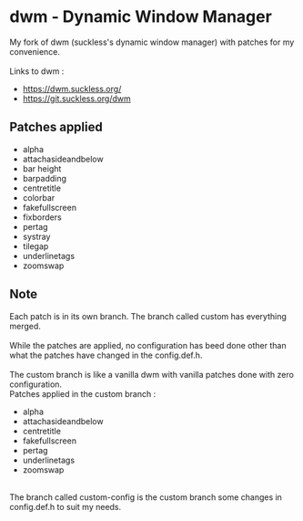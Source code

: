 # dwm - Dynamic Window Manager
My fork of dwm (suckless's dynamic window manager) with patches for my convenience.\
\
Links to dwm :
+ https://dwm.suckless.org/
+ https://git.suckless.org/dwm


## Patches applied
+ alpha
+ attachasideandbelow
+ bar height
+ barpadding
+ centretitle
+ colorbar
+ fakefullscreen
+ fixborders
+ pertag
+ systray
+ tilegap
+ underlinetags
+ zoomswap

## Note
Each patch is in its own branch. The branch called custom has everything merged. \
\
While the patches are applied, no configuration has beed done other than what the patches have changed in the config.def.h. \
\
The custom branch is like a vanilla dwm with vanilla patches done with zero configuration. \
Patches applied in the custom branch :
+ alpha
+ attachasideandbelow
+ centretitle
+ fakefullscreen
+ pertag
+ underlinetags
+ zoomswap

\
The branch called custom-config is the custom branch some changes in config.def.h to suit my needs.

